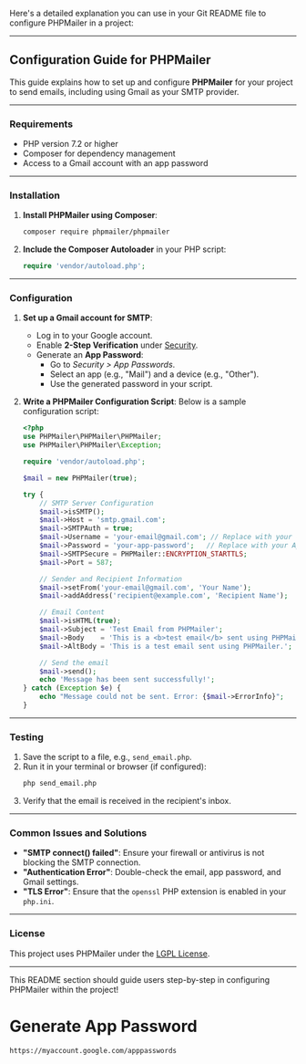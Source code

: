 Here's a detailed explanation you can use in your Git README file to configure PHPMailer in a project:

---

## Configuration Guide for PHPMailer

This guide explains how to set up and configure **PHPMailer** for your project to send emails, including using Gmail as your SMTP provider.

---

### **Requirements**
- PHP version 7.2 or higher
- Composer for dependency management
- Access to a Gmail account with an app password

---

### **Installation**

1. **Install PHPMailer using Composer**:
   ```bash
   composer require phpmailer/phpmailer
   ```

2. **Include the Composer Autoloader** in your PHP script:
   ```php
   require 'vendor/autoload.php';
   ```

---

### **Configuration**

1. **Set up a Gmail account for SMTP**:
   - Log in to your Google account.
   - Enable **2-Step Verification** under [Security](https://myaccount.google.com/security).
   - Generate an **App Password**:
     - Go to *Security > App Passwords*.
     - Select an app (e.g., "Mail") and a device (e.g., "Other").
     - Use the generated password in your script.

2. **Write a PHPMailer Configuration Script**:
   Below is a sample configuration script:

   ```php
   <?php
   use PHPMailer\PHPMailer\PHPMailer;
   use PHPMailer\PHPMailer\Exception;

   require 'vendor/autoload.php';

   $mail = new PHPMailer(true);

   try {
       // SMTP Server Configuration
       $mail->isSMTP();
       $mail->Host = 'smtp.gmail.com';
       $mail->SMTPAuth = true;
       $mail->Username = 'your-email@gmail.com'; // Replace with your Gmail address
       $mail->Password = 'your-app-password';   // Replace with your App Password
       $mail->SMTPSecure = PHPMailer::ENCRYPTION_STARTTLS;
       $mail->Port = 587;

       // Sender and Recipient Information
       $mail->setFrom('your-email@gmail.com', 'Your Name');
       $mail->addAddress('recipient@example.com', 'Recipient Name');

       // Email Content
       $mail->isHTML(true);
       $mail->Subject = 'Test Email from PHPMailer';
       $mail->Body    = 'This is a <b>test email</b> sent using PHPMailer.';
       $mail->AltBody = 'This is a test email sent using PHPMailer.';

       // Send the email
       $mail->send();
       echo 'Message has been sent successfully!';
   } catch (Exception $e) {
       echo "Message could not be sent. Error: {$mail->ErrorInfo}";
   }
   ```

---

### **Testing**
1. Save the script to a file, e.g., `send_email.php`.
2. Run it in your terminal or browser (if configured):
   ```bash
   php send_email.php
   ```
3. Verify that the email is received in the recipient's inbox.

---

### **Common Issues and Solutions**
- **"SMTP connect() failed"**: Ensure your firewall or antivirus is not blocking the SMTP connection.
- **"Authentication Error"**: Double-check the email, app password, and Gmail settings.
- **"TLS Error"**: Ensure that the `openssl` PHP extension is enabled in your `php.ini`.

---

### **License**
This project uses PHPMailer under the [LGPL License](https://github.com/PHPMailer/PHPMailer/blob/master/LICENSE).

---

This README section should guide users step-by-step in configuring PHPMailer within the project!
# Generate App Password
```
https://myaccount.google.com/apppasswords
```
